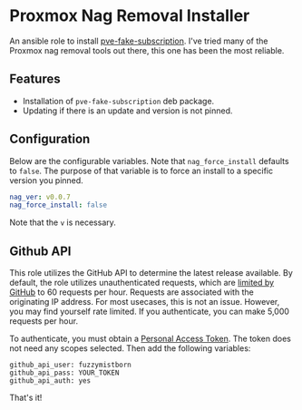 # Proxmox Nag Removal Installer

An ansible role to install [pve-fake-subscription](https://github.com/Jamesits/pve-fake-subscription/).  I've tried many of the Proxmox nag removal tools out there, this one has been the most reliable.

## Features

- Installation of `pve-fake-subscription` deb package.
- Updating if there is an update and version is not pinned.

## Configuration

Below are the configurable variables.  Note that `nag_force_install` defaults to `false`.  The purpose of that variable is to force an install to a specific version you pinned.

```yaml
nag_ver: v0.0.7
nag_force_install: false
```
Note that the `v` is necessary.

## Github API

This role utilizes the GitHub API to determine the latest release available.  By default, the role utilizes unauthenticated requests, which are [limited by GitHub](https://docs.github.com/en/rest/overview/resources-in-the-rest-api#rate-limiting) to 60 requests per hour.  Requests are associated with the originating IP address.  For most usecases, this is not an issue.  However, you may find yourself rate limited.  If you authenticate, you can make 5,000 requests per hour.

To authenticate, you must obtain a [Personal Access Token](https://github.com/settings/tokens/new).  The token does not need any scopes selected.  Then add the following variables:

```
github_api_user: fuzzymistborn
github_api_pass: YOUR_TOKEN
github_api_auth: yes
```

That's it!